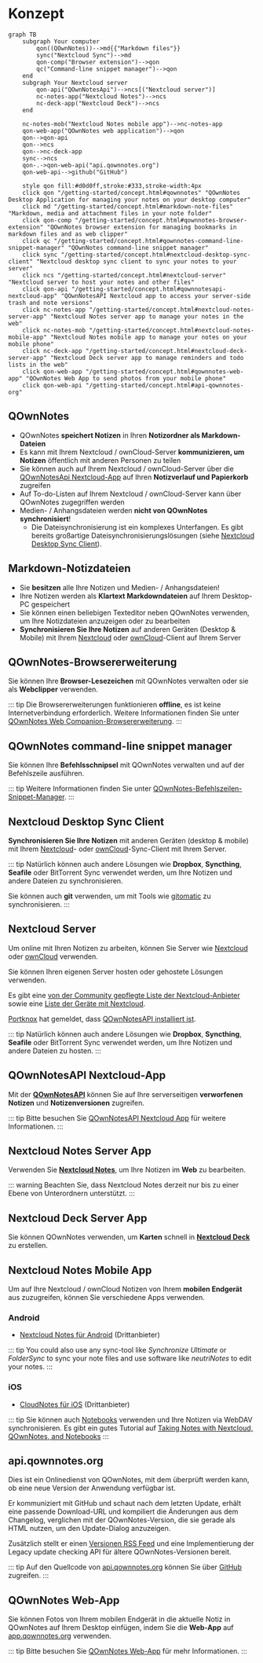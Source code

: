 # Konzept

<style scoped>
  /* Remove max-width for content so there is enough space for the Mermaid diagram */
  /* We need "scoped" or this will leak to all other pages! */
  /* We need "main" to be more specific than the default style */
  main .theme-default-content:not(.custom) {
    max-width: none;
  }
</style>

```mermaid
graph TB
    subgraph Your computer
        qon((QOwnNotes))-->md{{"Markdown files"}}
        sync("Nextcloud Sync")-->md
        qon-comp("Browser extension")-->qon
        qc("Command-line snippet manager")-->qon
    end
    subgraph Your Nextcloud server
        qon-api("QOwnNotesApi")-->ncs[("Nextcloud server")]
        nc-notes-app("Nextcloud Notes")-->ncs
        nc-deck-app("Nextcloud Deck")-->ncs
    end

    nc-notes-mob("Nextcloud Notes mobile app")-->nc-notes-app
    qon-web-app("QOwnNotes web application")-->qon
    qon-->qon-api
    qon-->ncs
    qon-->nc-deck-app
    sync-->ncs
    qon-.->qon-web-api("api.qownnotes.org")
    qon-web-api-->github("GitHub")

    style qon fill:#d0d0ff,stroke:#333,stroke-width:4px
    click qon "/getting-started/concept.html#qownnotes" "QOwnNotes Desktop Application for managing your notes on your desktop computer"
    click md "/getting-started/concept.html#markdown-note-files" "Markdown, media and attachment files in your note folder"
    click qon-comp "/getting-started/concept.html#qownnotes-browser-extension" "QOwnNotes browser extension for managing bookmarks in markdown files and as web clipper"
    click qc "/getting-started/concept.html#qownnotes-command-line-snippet-manager" "QOwnNotes command-line snippet manager"
    click sync "/getting-started/concept.html#nextcloud-desktop-sync-client" "Nextcloud desktop sync client to sync your notes to your server"
    click ncs "/getting-started/concept.html#nextcloud-server" "Nextcloud server to host your notes and other files"
    click qon-api "/getting-started/concept.html#qownnotesapi-nextcloud-app" "QOwnNotesAPI Nextcloud app to access your server-side trash and note versions"
    click nc-notes-app "/getting-started/concept.html#nextcloud-notes-server-app" "Nextcloud Notes server app to manage your notes in the web"
    click nc-notes-mob "/getting-started/concept.html#nextcloud-notes-mobile-app" "Nextcloud Notes mobile app to manage your notes on your mobile phone"
    click nc-deck-app "/getting-started/concept.html#nextcloud-deck-server-app" "Nextcloud Deck server app to manage reminders and todo lists in the web"
    click qon-web-app "/getting-started/concept.html#qownnotes-web-app" "QOwnNotes Web App to send photos from your mobile phone"
    click qon-web-api "/getting-started/concept.html#api-qownnotes-org"
```

## QOwnNotes

- QOwnNotes **speichert Notizen** in Ihren **Notizordner als Markdown-Dateien**
- Es kann mit Ihrem Nextcloud / ownCloud-Server **kommunizieren, um Notizen** öffentlich mit anderen Personen zu teilen
- Sie können auch auf Ihrem Nextcloud / ownCloud-Server über die [QOwnNotesApi Nextcloud-App](#qownnotesapi-nextcloud-app) auf Ihren **Notizverlauf und Papierkorb** zugreifen
- Auf To-do-Listen auf Ihrem Nextcloud / ownCloud-Server kann über QOwnNotes zugegriffen werden
- Medien- / Anhangsdateien werden **nicht von QOwnNotes synchronisiert**!
  - Die Dateisynchronisierung ist ein komplexes Unterfangen. Es gibt bereits großartige Dateisynchronisierungslösungen (siehe [Nextcloud Desktop Sync Client](#nextcloud-desktop-sync-client)).

## Markdown-Notizdateien

- Sie **besitzen** alle Ihre Notizen und Medien- / Anhangsdateien!
- Ihre Notizen werden als **Klartext Markdowndateien** auf Ihrem Desktop-PC gespeichert
- Sie können einen beliebigen Texteditor neben QOwnNotes verwenden, um Ihre Notizdateien anzuzeigen oder zu bearbeiten
- **Synchronisieren Sie Ihre Notizen** auf anderen Geräten (Desktop & Mobile) mit Ihrem [Nextcloud](https://nextcloud.com/) oder [ownCloud](https://owncloud.org/)-Client auf Ihrem Server

## QOwnNotes-Browsererweiterung

Sie können Ihre **Browser-Lesezeichen** mit QOwnNotes verwalten oder sie als **Webclipper** verwenden.

::: tip
Die Browsererweiterungen funktionieren **offline**, es ist keine Internetverbindung erforderlich. Weitere Informationen finden Sie unter [QOwnNotes Web Companion-Browsererweiterung](browser-extension.md).
:::

## QOwnNotes command-line snippet manager

Sie können Ihre **Befehlsschnipsel** mit QOwnNotes verwalten und auf der Befehlszeile ausführen.

::: tip
Weitere Informationen finden Sie unter [QOwnNotes-Befehlszeilen-Snippet-Manager](command-line-snippet-manager.md).
:::

## Nextcloud Desktop Sync Client

**Synchronisieren Sie Ihre Notizen** mit anderen Geräten (desktop & mobile) mit Ihrem [Nextcloud](https://nextcloud.com/)- oder [ownCloud](https://owncloud.org/)-Sync-Client mit Ihrem Server.

::: tip
Natürlich können auch andere Lösungen wie **Dropbox**, **Syncthing**, **Seafile** oder BitTorrent Sync verwendet werden, um Ihre Notizen und andere Dateien zu synchronisieren.

Sie können auch **git** verwenden, um mit Tools wie [gitomatic](https://github.com/muesli/gitomatic/) zu synchronisieren.
:::

## Nextcloud Server

Um online mit Ihren Notizen zu arbeiten, können Sie Server wie [Nextcloud](https://nextcloud.com/) oder [ownCloud](https://owncloud.org/) verwenden.

Sie können Ihren eigenen Server hosten oder gehostete Lösungen verwenden.

Es gibt eine [von der Community gepflegte Liste der Nextcloud-Anbieter](https://github.com/nextcloud/providers#providers) sowie eine [Liste der Geräte mit Nextcloud](https://nextcloud.com/devices/).

[Portknox](https://portknox.net) hat gemeldet, dass [QOwnNotesAPI installiert ist](https://portknox.net/en/app_listing).

::: tip
Natürlich können auch andere Lösungen wie **Dropbox**, **Syncthing**, **Seafile** oder BitTorrent Sync verwendet werden, um Ihre Notizen und andere Dateien zu hosten.
:::

## QOwnNotesAPI Nextcloud-App

Mit der [**QOwnNotesAPI**](https://github.com/pbek/qownnotesapi) können Sie auf Ihre serverseitigen **verworfenen Notizen** und **Notizenversionen** zugreifen.

::: tip
Bitte besuchen Sie [QOwnNotesAPI Nextcloud App](qownnotesapi.md) für weitere Informationen.
:::

## Nextcloud Notes Server App

Verwenden Sie [**Nextcloud Notes**](https://github.com/nextcloud/notes), um Ihre Notizen im **Web** zu bearbeiten.

::: warning
Beachten Sie, dass Nextcloud Notes derzeit nur bis zu einer Ebene von Unterordnern unterstützt.
:::

## Nextcloud Deck Server App

Sie können QOwnNotes verwenden, um **Karten** schnell in [**Nextcloud Deck**](https://github.com/nextcloud/deck) zu erstellen.

## Nextcloud Notes Mobile App

Um auf Ihre Nextcloud / ownCloud Notizen von Ihrem **mobilen Endgerät** aus zuzugreifen, können Sie verschiedene Apps verwenden.

### Android

- [Nextcloud Notes für Android](https://play.google.com/store/apps/details?id=it.niedermann.owncloud.notes) (Drittanbieter)

::: tip
You could also use any sync-tool like _Synchronize Ultimate_ or _FolderSync_ to sync your note files and use software like _neutriNotes_ to edit your notes.
:::

### iOS

- [CloudNotes für iOS](https://itunes.apple.com/de/app/cloudnotes-owncloud-notes/id813973264?mt=8) (Drittanbieter)

::: tip
Sie können auch [Notebooks](https://itunes.apple.com/us/app/notebooks-write-and-organize/id780438662) verwenden und Ihre Notizen via WebDAV synchronisieren. Es gibt ein gutes Tutorial auf [Taking Notes with Nextcloud, QOwnNotes, and Notebooks](https://lifemeetscode.com/blog/taking-notes-with-nextcloud-qownnotes-and-notebooks)
:::

## api.qownnotes.org

Dies ist ein Onlinedienst von QOwnNotes, mit dem überprüft werden kann, ob eine neue Version der Anwendung verfügbar ist.

Er kommuniziert mit GitHub und schaut nach dem letzten Update, erhält eine passende Download-URL und kompiliert die Änderungen aus dem Changelog, verglichen mit der QOwnNotes-Version, die sie gerade als HTML nutzen, um den Update-Dialog anzuzeigen.

Zusätzlich stellt er einen [Versionen RSS Feed](http://api.qownnotes.org/rss/app-releases) und eine Implementierung der Legacy update checking API für ältere QOwnNotes-Versionen bereit.

::: tip
Auf den Quellcode von [api.qownnotes.org](https://api.qownnotes.org) können Sie über [GitHub](https://github.com/qownnotes/api) zugreifen.
:::

## QOwnNotes Web-App

Sie können Fotos von Ihrem mobilen Endgerät in die aktuelle Notiz in QOwnNotes auf Ihrem Desktop einfügen, indem Sie die **Web-App** auf [app.qownnotes.org](https://app.qownnotes.org/) verwenden.

::: tip
Bitte besuchen Sie [QOwnNotes Web-App](web-app.md) für mehr Informationen.
:::

